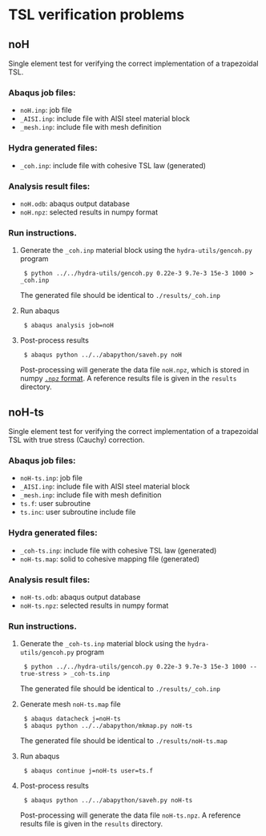 # TSL verification problems

## noH

Single element test for verifying the correct implementation of a trapezoidal
TSL.

### Abaqus job files:

* `noH.inp`: job file
* `_AISI.inp`: include file with AISI steel material block
* `_mesh.inp`: include file with mesh definition

### Hydra generated files:

* `_coh.inp`: include file with cohesive TSL law (generated)

### Analysis result files:

* `noH.odb`: abaqus output database
* `noH.npz`: selected results in numpy format

### Run instructions.

1. Generate the `_coh.inp` material block using the `hydra-utils/gencoh.py` program

        $ python ../../hydra-utils/gencoh.py 0.22e-3 9.7e-3 15e-3 1000 > _coh.inp
   
   The  generated file should be identical to `./results/_coh.inp`

2. Run abaqus

        $ abaqus analysis job=noH

3. Post-process results

        $ abaqus python ../../abapython/saveh.py noH

   Post-processing will generate the data file `noH.npz`, which is stored
   in numpy [`.npz` format](http://docs.scipy.org/doc/numpy/reference/generated/numpy.savez.html).
   A reference results file is given in the `results` directory.


## noH-ts

Single element test for verifying the correct implementation of a trapezoidal
TSL with true stress (Cauchy) correction.

### Abaqus job files:

* `noH-ts.inp`: job file
* `_AISI.inp`: include file with AISI steel material block
* `_mesh.inp`: include file with mesh definition
* `ts.f`: user subroutine
* `ts.inc`: user subroutine include file

### Hydra generated files:

* `_coh-ts.inp`: include file with cohesive TSL law (generated)
* `noH-ts.map`: solid to cohesive mapping file (generated)

### Analysis result files:

* `noH-ts.odb`: abaqus output database
* `noH-ts.npz`: selected results in numpy format

### Run instructions.

1. Generate the `_coh-ts.inp` material block using the `hydra-utils/gencoh.py` program

        $ python ../../hydra-utils/gencoh.py 0.22e-3 9.7e-3 15e-3 1000 --true-stress > _coh-ts.inp

   The  generated file should be identical to `./results/_coh.inp`

2. Generate mesh `noH-ts.map` file

        $ abaqus datacheck j=noH-ts
        $ abaqus python ../../abapython/mkmap.py noH-ts

   The  generated file should be identical to `./results/noH-ts.map`

3. Run abaqus

        $ abaqus continue j=noH-ts user=ts.f

4. Post-process results

        $ abaqus python ../../abapython/saveh.py noH-ts

   Post-processing will generate the data file `noH-ts.npz`.
   A reference results file is given in the `results` directory.
